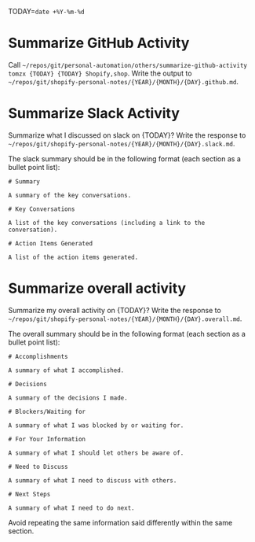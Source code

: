 TODAY=`date +%Y-%m-%d`

# Summarize GitHub Activity
Call `~/repos/git/personal-automation/others/summarize-github-activity tomzx {TODAY} {TODAY} Shopify,shop`.
Write the output to `~/repos/git/shopify-personal-notes/{YEAR}/{MONTH}/{DAY}.github.md`.

# Summarize Slack Activity
Summarize what I discussed on slack on {TODAY}?
Write the response to `~/repos/git/shopify-personal-notes/{YEAR}/{MONTH}/{DAY}.slack.md`.

The slack summary should be in the following format (each section as a bullet point list):

```
# Summary

A summary of the key conversations.

# Key Conversations

A list of the key conversations (including a link to the conversation).

# Action Items Generated

A list of the action items generated.
```


# Summarize overall activity
Summarize my overall activity on {TODAY}?
Write the response to `~/repos/git/shopify-personal-notes/{YEAR}/{MONTH}/{DAY}.overall.md`.

The overall summary should be in the following format (each section as a bullet point list):

```
# Accomplishments

A summary of what I accomplished.

# Decisions

A summary of the decisions I made.

# Blockers/Waiting for

A summary of what I was blocked by or waiting for.

# For Your Information

A summary of what I should let others be aware of.

# Need to Discuss

A summary of what I need to discuss with others.

# Next Steps

A summary of what I need to do next.
```

Avoid repeating the same information said differently within the same section.
